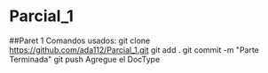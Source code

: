 # Parcial_1
##Paret 1
Comandos usados: 
git clone https://github.com/ada112/Parcial_1.git
git add . 
git commit -m "Parte Terminada"
git push
Agregue el DocType
